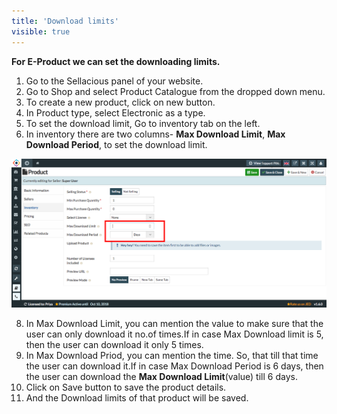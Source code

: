 ```yaml
---
title: 'Download limits'
visible: true
---
```


**For E-Product we can set the downloading limits.**

1. Go to the Sellacious panel of your website.
2. Go to Shop and select Product Catalogue from the dropped down menu.
3. To create a new product, click on new button.
4. In Product type, select Electronic as a type.
5. To set the download limit, Go to inventory tab on the left.
6. In inventory there are two columns- **Max Download Limit**, **Max Download Period**, to set the download limit.

![](limit1.png)

8. In Max Download Limit, you can mention the value to make sure that the user can only download it no.of times.If in case Max Download limit is 5, then the user can download it only 5 times.
9. In Max Download Priod, you can mention the time. So, that till that time the user can download it.If in case Max Download Period is 6 days, then the user can download the **Max Download Limit**(value) till 6 days.
10. Click on Save button to save the product details.
11. And the Download limits of that product will be saved.
